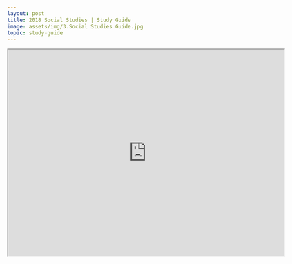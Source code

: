 ```yaml
---
layout: post
title: 2018 Social Studies | Study Guide
image: assets/img/3.Social Studies Guide.jpg
topic: study-guide
---
```


<iframe src="https://www.scribd.com/embeds/424940783/content?start_page=1&view_mode=scroll&show_recommendations=false&access_key=key-lQfCBPlaRKyvv5kxnm7f" width="640" height="480"></iframe>

<br>